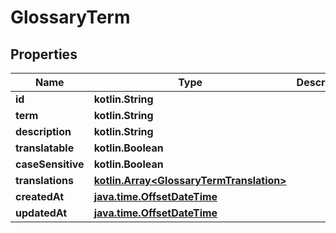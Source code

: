 
# GlossaryTerm

## Properties
Name | Type | Description | Notes
------------ | ------------- | ------------- | -------------
**id** | **kotlin.String** |  |  [optional]
**term** | **kotlin.String** |  |  [optional]
**description** | **kotlin.String** |  |  [optional]
**translatable** | **kotlin.Boolean** |  |  [optional]
**caseSensitive** | **kotlin.Boolean** |  |  [optional]
**translations** | [**kotlin.Array&lt;GlossaryTermTranslation&gt;**](GlossaryTermTranslation.md) |  |  [optional]
**createdAt** | [**java.time.OffsetDateTime**](java.time.OffsetDateTime.md) |  |  [optional]
**updatedAt** | [**java.time.OffsetDateTime**](java.time.OffsetDateTime.md) |  |  [optional]



